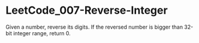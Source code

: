 # LeetCode_007-Reverse-Integer
Given a number, reverse its digits.   If the reversed number is bigger than 32-bit integer range, return 0.  

